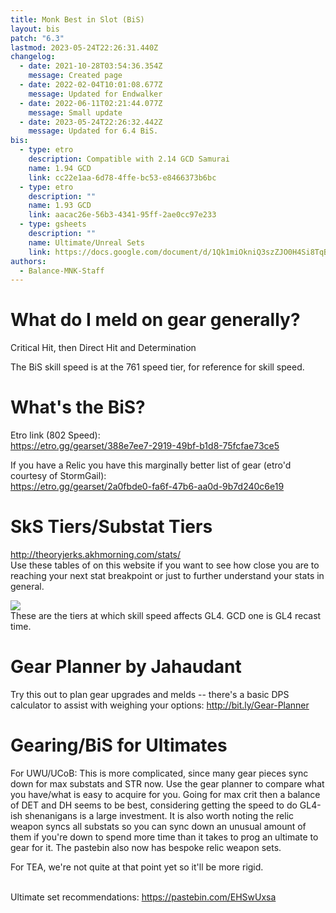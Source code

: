 ```yaml
---
title: Monk Best in Slot (BiS)
layout: bis
patch: "6.3"
lastmod: 2023-05-24T22:26:31.440Z
changelog:
  - date: 2021-10-28T03:54:36.354Z
    message: Created page
  - date: 2022-02-04T10:01:08.677Z
    message: Updated for Endwalker
  - date: 2022-06-11T02:21:44.077Z
    message: Small update
  - date: 2023-05-24T22:26:32.442Z
    message: Updated for 6.4 BiS.
bis:
  - type: etro
    description: Compatible with 2.14 GCD Samurai
    name: 1.94 GCD
    link: cc22e1aa-6d78-4ffe-bc53-e8466373b6bc
  - type: etro
    description: ""
    name: 1.93 GCD
    link: aacac26e-56b3-4341-95ff-2ae0cc97e233
  - type: gsheets
    description: ""
    name: Ultimate/Unreal Sets
    link: https://docs.google.com/document/d/1Qk1miOkniQ3szZJO0H4Si8TqBnoEDLhVuPPPH5z63kc/edit?usp=sharing
authors:
  - Balance-MNK-Staff
---
```

# What do I meld on gear generally?

Critical Hit, then Direct Hit and Determination

The BiS skill speed is at the 761 speed tier, for reference for skill speed.

# What's the BiS?

Etro link (802 Speed):  
<https://etro.gg/gearset/388e7ee7-2919-49bf-b1d8-75fcfae73ce5>

If you have a Relic you have this marginally better list of gear (etro'd courtesy of StormGail):  
<https://etro.gg/gearset/2a0fbde0-fa6f-47b6-aa0d-9b7d240c6e19>
­

# SkS Tiers/Substat Tiers

<http://theoryjerks.akhmorning.com/stats/>\
Use these tables of on this website if you want to see how close you are to reaching your next stat breakpoint or just to further understand your stats in general.

![](https://i.imgur.com/4IIF3ey.png)\
These are the tiers at which skill speed affects GL4. GCD one is GL4 recast time.

# Gear Planner by Jahaudant

Try this out to plan gear upgrades and melds -- there's a basic DPS calculator to assist with weighing your options:  <http://bit.ly/Gear-Planner>

# Gearing/BiS for Ultimates

For UWU/UCoB: This is more complicated, since many gear pieces sync down for max substats and STR now. Use the gear planner to compare what you have/what is easy to acquire for you. Going for max crit then a balance of DET and DH seems to be best, considering getting the speed to do GL4-ish shenanigans is a large investment. It is also worth noting the relic weapon syncs all substats so you can sync down an unusual amount of them if you're down to spend more time than it takes to prog an ultimate to gear for it. The pastebin also now has bespoke relic weapon sets.

For TEA, we're not quite at that point yet so it'll be more rigid.  

\
­Ultimate set recommendations: <https://pastebin.com/EHSwUxsa>